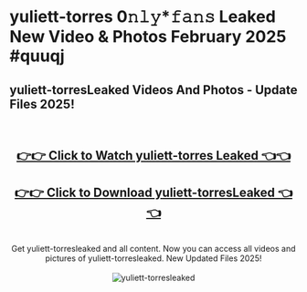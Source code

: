 # yuliett-torres 0𝚗𝚕𝚢*𝚏𝚊𝚗𝚜 Leaked New Video & Photos February 2025 #quuqj

<h2>yuliett-torresLeaked Videos And Photos - Update Files 2025!</h2>
<br>
<div align="center">
<h2><a href="https://mediaupload.pro?title=yuliett-torres&ref=11F" rel="nofollow">👉👉 Click to Watch yuliett-torres Leaked 👈👈</a></h2>
<h2><a href="https://mediaupload.pro?title=yuliett-torres&ref=11F" rel="nofollow">👉👉 Click to Download yuliett-torresLeaked 👈👈</a></h2>
<br>
Get yuliett-torresleaked and all content. Now you can access all videos and pictures of yuliett-torresleaked. New Updated Files 2025!
<br>
<br>
<a href="https://mediaupload.pro?title=yuliett-torres&ref=11F" rel="nofollow" data-target="animated-image.originalLink"><img src="https://i.ibb.co/Gkj2r4b/banner.png" alt="yuliett-torresleaked" style="max-width: 100%; display: inline-block;" data-target="animated-image.originalImage"></a>
</div>
<br>

